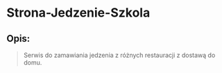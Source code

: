 # Strona-Jedzenie-Szkola
## Opis:
> Serwis do zamawiania jedzenia z różnych restauracji z dostawą do domu.
